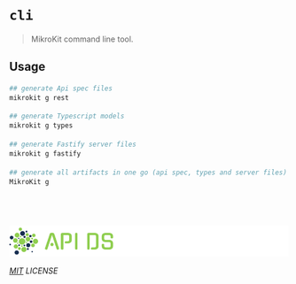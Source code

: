 # `cli`

> MikroKit command line tool.

## Usage

```bash
## generate Api spec files
mikrokit g rest

## generate Typescript models
mikrokit g types

## generate Fastify server files
mikrokit g fastify

## generate all artifacts in one go (api spec, types and server files)
MikroKit g
```

## &nbsp;

![mikrokit](../../assets/public/banner-inversex90.png?raw=true)

_[MIT](../../LICENSE) LICENSE_

